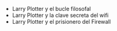 * Larry Plotter y el bucle filosofal
* Larry Plotter y la clave secreta del wifi
* Larry Plotter y el prisionero del Firewall